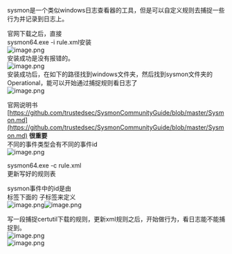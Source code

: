 sysmon是一个类似windows日志查看器的工具，但是可以自定义规则去捕捉一些行为并记录到日志上。

官网下载之后，直接<br />sysmon64.exe -i rule.xml安装<br />![image.png](https://cdn.nlark.com/yuque/0/2021/png/1345801/1630287167793-a1526e23-4b93-40e2-ae54-8702fdedf4e1.png#clientId=u4735263c-8080-4&from=paste&id=u2ec4dadc&originHeight=81&originWidth=541&originalType=binary&ratio=1&size=2897&status=done&style=none&taskId=u36f5ba77-b11b-4298-90c0-8276d6a5ac4)<br />安装成功是没有报错的。<br />![image.png](https://cdn.nlark.com/yuque/0/2021/png/1345801/1630287236363-197a2a08-e874-45cb-af88-cc53772d0731.png#clientId=u4735263c-8080-4&from=paste&height=159&id=u8ba9d666&originHeight=212&originWidth=807&originalType=binary&ratio=1&size=16093&status=done&style=none&taskId=uac1cb9ff-36f4-4dd4-98de-634f1cd85b3&width=605)<br />安装成功后，在如下的路径找到windows文件夹，然后找到sysmon文件夹的Operational，能可以开始通过捕捉规则看日志了<br />![image.png](https://cdn.nlark.com/yuque/0/2021/png/1345801/1630287525633-21ab6974-3a31-40f3-813f-d89f0387cb0f.png#clientId=u4735263c-8080-4&from=paste&height=514&id=u00c4b941&originHeight=685&originWidth=979&originalType=binary&ratio=1&size=95858&status=done&style=none&taskId=u89955154-63ad-486e-8045-9f5932bd494&width=734)

官网说明书<br />[https://github.com/trustedsec/SysmonCommunityGuide/blob/master/Sysmon.md](https://github.com/trustedsec/SysmonCommunityGuide/blob/master/Sysmon.md)   **很重要**<br />不同的事件类型会有不同的事件id<br />![image.png](https://cdn.nlark.com/yuque/0/2021/png/1345801/1630288167665-c5183fde-87c4-4c88-b2d3-602e716ba890.png#clientId=u4735263c-8080-4&from=paste&height=618&id=u41120348&originHeight=824&originWidth=469&originalType=binary&ratio=1&size=57206&status=done&style=none&taskId=u6fab6a2a-c72c-4555-b795-d2bff0b7e40&width=352)

sysmon64.exe -c rule.xml<br />更新写好的规则表

sysmon事件中的id是由<br /> <RuleGroup >标签下面的子标签来定义<br />![image.png](https://cdn.nlark.com/yuque/0/2021/png/1345801/1630289053038-f166597c-2f4e-4fab-a41c-11996554ad24.png#clientId=u4735263c-8080-4&from=paste&height=336&id=u19ebbac0&originHeight=671&originWidth=1331&originalType=binary&ratio=1&size=194816&status=done&style=none&taskId=u8b885667-4b50-4c5d-8519-01e296f6a9b&width=665.5)![image.png](https://cdn.nlark.com/yuque/0/2021/png/1345801/1630289089760-b4222985-2b14-44b0-a11c-4ad61dab9db1.png#clientId=u4735263c-8080-4&from=paste&height=354&id=u8576be81&originHeight=707&originWidth=593&originalType=binary&ratio=1&size=53554&status=done&style=none&taskId=uf39c4212-50c3-4b6a-9b36-d9a6f7c1d91&width=297)



写一段捕捉certutil下载的规则，更新xml规则之后，开始做行为，看日志能不能捕捉到。<br />![image.png](https://cdn.nlark.com/yuque/0/2021/png/1345801/1630289413596-145d93ed-1fe9-4e0a-9009-ad884e1c6217.png#clientId=u4735263c-8080-4&from=paste&id=ud54f1219&originHeight=59&originWidth=777&originalType=binary&ratio=1&size=8603&status=done&style=none&taskId=u0060f617-bb9e-4d93-b2a8-be12a0be50d)<br />![image.png](https://cdn.nlark.com/yuque/0/2021/png/1345801/1630289488173-7a0beb26-1bc3-43da-ab62-be4074bea47b.png#clientId=u4735263c-8080-4&from=paste&height=458&id=ue17d11ab&originHeight=610&originWidth=1301&originalType=binary&ratio=1&size=92347&status=done&style=none&taskId=u735a60bf-56fc-4d4d-b042-9016a28a5cb&width=976)

